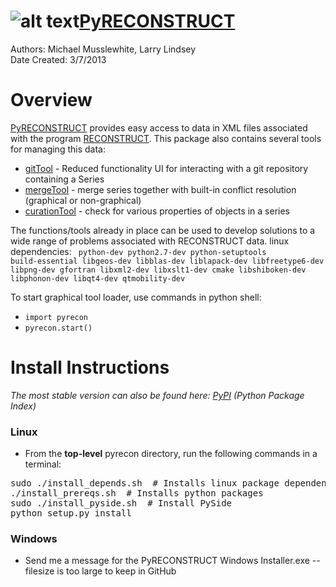 ![alt text](https://github.com/wtrdrnkr/pyrecon/raw/master/icon.ico "PyRECONSTRUCT Icon")[PyRECONSTRUCT](https://pypi.python.org/pypi/PyRECONSTRUCT)
=============
Authors: Michael Musslewhite, Larry Lindsey<br>
Date Created: 3/7/2013<br>

# Overview
[PyRECONSTRUCT](https://pypi.python.org/pypi/PyRECONSTRUCT) provides easy access to data in XML files associated with the program [RECONSTRUCT](http://synapses.clm.utexas.edu/tools/reconstruct/reconstruct.stm).
This package also contains several tools for managing this data:
* [gitTool](https://github.com/wtrdrnkr/pyrecon/blob/master/pyrecon/tools/gitTool/gitTool.md) - Reduced functionality UI for interacting with a git repository containing a Series
* [mergeTool](https://github.com/wtrdrnkr/pyrecon/blob/master/pyrecon/tools/mergeTool/mergeTool.md) - merge series together with built-in conflict resolution (graphical or non-graphical)
* [curationTool](https://github.com/wtrdrnkr/pyrecon/blob/master/pyrecon/tools/curationTool/curationTool.md) - check for various properties of objects in a series

The functions/tools already in place can be used to develop solutions to a wide range of problems associated with RECONSTRUCT data.
linux dependencies:
<code>
python-dev python2.7-dev python-setuptools build-essential libgeos-dev
libblas-dev liblapack-dev libfreetype6-dev libpng-dev gfortran libxml2-dev
libxslt1-dev cmake libshiboken-dev libphonon-dev libqt4-dev qtmobility-dev
</code>

To start graphical tool loader, use commands in python shell:
* `import pyrecon`
* `pyrecon.start()`

# Install Instructions
*The most stable version can also be found here: [PyPI](https://pypi.python.org/pypi/PyRECONSTRUCT) (Python Package Index)*

### Linux
* From the <b>top-level</b> pyrecon directory, run the following commands in a terminal:
<pre>
sudo ./install_depends.sh  # Installs linux package dependencies
./install_prereqs.sh  # Installs python packages
sudo ./install_pyside.sh  # Install PySide
python setup.py install
</pre>

### Windows
* Send me a message for the PyRECONSTRUCT Windows Installer.exe -- filesize is too large to keep in GitHub
